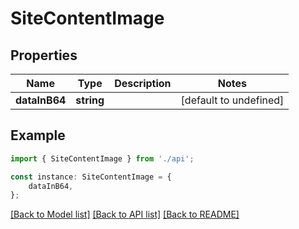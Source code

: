 # SiteContentImage


## Properties

Name | Type | Description | Notes
------------ | ------------- | ------------- | -------------
**dataInB64** | **string** |  | [default to undefined]

## Example

```typescript
import { SiteContentImage } from './api';

const instance: SiteContentImage = {
    dataInB64,
};
```

[[Back to Model list]](../README.md#documentation-for-models) [[Back to API list]](../README.md#documentation-for-api-endpoints) [[Back to README]](../README.md)
